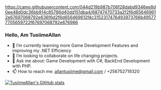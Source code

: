 https://camo.githubusercontent.com/044d219b987b706f28dabd9346ee8d0ee48d0dc36bb914c85786d40dd151dba4/68747470733a2f2f6d656469612e67697068792e636f6d2f6d656469612f4c3152317476493973766b495777705659722f67697068792e676966

### Hello, Am TusiimeAllan

- 🌱 I’m currently learning more Game Development Features and improving my .NET Efficiency
- 👯 I’m looking to collaborate on life changing projects.
- 💬 Ask me about: Game Development with C#, BackEnd Development with PHP.
- 📫 How to reach me: allantusiime@gmail.com / +256752719320


[![TusiimeAllan's GitHub stats](https://github-readme-stats.vercel.app/api?username=TusiimeAllan)](https://github.com/anuraghazra/github-readme-stats)
